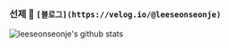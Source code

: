 ### 선제 👋 ```[블로그](https://velog.io/@leeseonseonje)```

<!--
**leeseonseonje/leeseonseonje** is a ✨ _special_ ✨ repository because its `README.md` (this file) appears on your GitHub profile.

Here are some ideas to get you started:

- 🔭 I’m currently working on ...
- 🌱 I’m currently learning ...
- 👯 I’m looking to collaborate on ...
- 🤔 I’m looking for help with ...
- 💬 Ask me about ...
- 📫 How to reach me: ...
- 😄 Pronouns: ...
- ⚡ Fun fact: ...
-->

![leeseonseonje's github stats](https://github-readme-stats.vercel.app/api?username=leeseonseonje&show_icons=true&theme=prussian)

